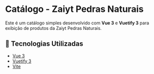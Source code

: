 # Catálogo - Zaiyt Pedras Naturais  

Este é um catálogo simples desenvolvido com **Vue 3** e **Vuetify 3** para exibição de produtos da Zaiyt Pedras Naturais.  

## 🚀 Tecnologias Utilizadas  
- [Vue 3](https://vuejs.org/)  
- [Vuetify 3](https://vuetifyjs.com/)  
- [Vite](https://vitejs.dev/)